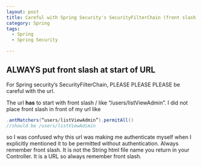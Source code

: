 ```yaml
---
layout: post
title: Careful with Spring Security's SecurityFilterChain (front slash for url!)
category: Spring 
tags:
  - Spring
  - Spring Security
  
---
```

## ALWAYS put front slash at start of URL
For Spring security’s SecurityFilterChain, PLEASE PLEASE PLEASE be careful
with the url.

The url **has** to start with front slash / like “/users/listViewAdmin”. I 
did not place front slash in front of my url like 
```java
.antMatchers(“users/listViewAdmin”).permitAll()
//should be /users/listViewAdimin
```
so I was confused why this url was making me authenticate myself when 
I explicitly mentioned it to be permitted without authentication. Always 
remember front slash. It is not the String html file name you return in 
your Controller. It is a URL so always remember front slash.


